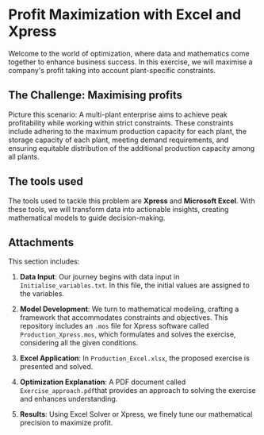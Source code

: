 # Profit Maximization with Excel and Xpress

Welcome to the world of optimization, where data and mathematics come together to enhance business success. In this exercise, we will maximise a company's profit taking into account plant-specific constraints.

## The Challenge: Maximising profits

Picture this scenario: A multi-plant enterprise aims to achieve peak profitability while working within strict constraints. These constraints include adhering to the maximum production capacity for each plant, the storage capacity of each 
plant, meeting demand requirements, and ensuring equitable distribution of the additional production capacity among all plants.

## The tools used

The tools used to tackle this problem are **Xpress** and **Microsoft Excel**. With these tools, we will transform data into actionable insights, creating mathematical models to guide decision-making.

## Attachments
This section includes:

1. **Data Input**: Our journey begins with data input in `Initialise_variables.txt`. In this file, the initial values are assigned to the variables.

2. **Model Development**: We turn to mathematical modeling, crafting a framework that accommodates constraints and objectives. This repository includes an `.mos` file for Xpress software called `Production_Xpress.mos`, which formulates and solves the exercise, considering all the given conditions.

3. **Excel Application**: In `Production_Excel.xlsx`, the proposed exercise is presented and solved.

4. **Optimization Explanation**: A PDF document called `Exercise_approach.pdf`that provides an approach to solving the exercise and enhances understanding.

5. **Results**: Using Excel Solver or Xpress, we finely tune our mathematical precision to maximize profit.
